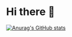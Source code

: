 # Hi there 👋

[![Anurag's GitHub stats](https://github-readme-stats.vercel.app/api?username=candiedcode&show_icons=true&theme=radical)](https://github.com/anuraghazra/github-readme-stats)
